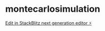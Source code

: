 # montecarlosimulation

[Edit in StackBlitz next generation editor ⚡️](https://stackblitz.com/~/github.com/billdow/montecarlosimulation)